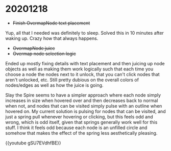 <!--
title: 20201218
-->

# 20201218

* ~~Finish OvermapNode text placement~~

Yup, all that I needed was definitely to sleep. Solved this in 10 minutes after waking up. Crazy how that always happens.

* ~~OvermapNode juice~~
* ~~Overmap node selection logic~~

Ended up mostly fixing details with text placement and then juicing up node objects as well as making them work logically such that each time you choose a node the nodes next to it unlock, 
that you can't click nodes that aren't unlocked, etc. Still pretty dubious on the overall colors of nodes/edges as well as how the juice is going.

Slay the Spire seems to have a simpler approach where each node simply increases in size when hovered over and then decreases back to normal when not, 
and nodes that can be visited simply pulse with an outline when hovered on. My current solution is pulsing for nodes that can be visited, 
and just a spring pull whenever hovering or clicking, but this feels odd and wrong, which is odd itself, given that springs generally work well for this stuff. 
I think it feels odd because each node is an unfilled circle and somehow that makes the effect of the spring less aesthetically pleasing.

{{youtube gSU7EVdhfBE}}
